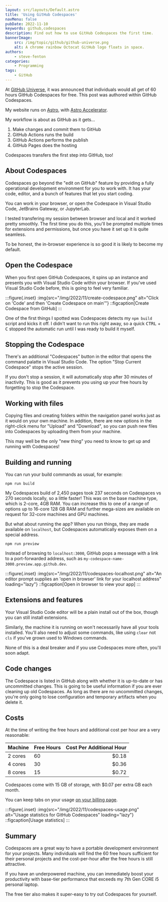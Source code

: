 ```yaml
---
layout: src/layouts/Default.astro
title: 'Using GitHub Codespaces'
navMenu: false
pubDate: 2022-11-10
keywords: github,codespaces
description: Find out how to use GitHub Codespaces the first time.
bannerImage:
    src: /img/topic/github/github-universe.png
    alt: A chrome rainbow Octocat GitHub logo floats in space.
authors:
    - steve-fenton
categories:
    - Programming
tags:
    - GitHub
---
```


At [GitHub Universe](https://githubuniverse.com/), it was announced that individuals would all get of 60 hours GitHub Codespaces for free. This post was authored within GitHub Codespaces.

My website runs on [Astro](https://astro.build/), with [Astro Accelerator](https://github.com/Steve-Fenton/astro-accelerator).

My workflow is about as GitHub as it gets...

1. Make changes and commit them to GitHub
1. GitHub Actions runs the build
1. GitHub Actions performs the publish
1. GitHub Pages does the hosting

Codespaces transfers the first step into GitHub, too!

## About Codespaces

Codespaces go beyond the "edit on GitHub" feature by providing a fully operational development environment for you to work with. It has your code, editor, and a bunch of features that let you start coding.

You can work in your browser, or open the Codespace in Visual Studio Code, JetBrains Gateway, or JupyterLab.

I tested transfering my session between browser and local and it worked pretty smoothly. The first time you do this, you'll be prompted multiple times for extensions and permissions, but once you have it set up it is quite seamless.

To be honest, the in-browser experience is so good it is likely to become my default.

## Open the Codespace

When you first open GitHub Codespaces, it spins up an instance and presents you with Visual Studio Code within your browser. If you've used Visual Studio Code before, this is going to feel very familiar.

:::figure{.inset}
:img{src="/img/2022/11/create-codespace.png" alt="Click on 'Code' and then 'Create Codespace on main'"}
::figcaption[Create Codespace from GitHub]
:::

One of the first things I spotted was Codespaces detects my `npm build` script and kicks it off. I didn't want to run this right away, so a quick <kbd>CTRL</kbd> + <kbd>C</kbd> stopped the automatic run until I was ready to build it myself.

## Stopping the Codespace

There's an additional "Codespaces" button in the editor that opens the command palatte in Visual Studio Code. The option "Stop Current Codespace" stops the active session.

If you don't stop a session, it will automatically stop after 30 minutes of inactivity. This is good as it prevents you using up your free hours by forgetting to stop the Codespace.

## Working with files

Copying files and creating folders within the navigation panel works just as it would on your own machine. In addition, there are new options in the right-click menu for "Upload" and "Download", so you can push new files into Codespaces by uploading them from your machine.

This may well be the only "new thing" you need to know to get up and running with Codespaces!

## Building and running

You can run your build commands as usual, for example:

```
npm run build
```

My Codespaces build of 2,450 pages took 237 seconds on Codespaces vs 270 seconds locally, so a little faster! This was on the base machine type, which is 2-core, 4GB RAM. You can increase this to one of a range of options up to 16-core 128 GB RAM and further mega-sizes are available on request for 32-core machines and GPU machines.

But what about running the app? When you run things, they are made available on `localhost`, but Codespaces automatically exposes them on a special address.

```
npm run preview
```

Instead of browsing to `localhost:3000`, GitHub pops a message with a link to a port-forwarded address, such as `my-codespace-name-3000.preview.app.github.dev`.

:::figure{.inset}
:img{src="/img/2022/11/codespaces-localhost.png" alt="An editor prompt supplies an 'open in browser' link for your localhost address" loading="lazy"}
::figcaption[Open in browser to view your app]
:::

## Extensions and features

Your Visual Studio Code editor will be a plain install out of the box, though you can still install extensions.

Similarly, the machine it is running on won't necessarily have all your tools installed. You'll also need to adjust some commands, like using `clear` not `cls` if you've grown used to Windows commands.

None of this is a deal breaker and if you use Codespaces more often, you'll soon adapt.

## Code changes

The Codespace is listed in GitHub along with whether it is up-to-date or has uncommitted changes. This is going to be useful information if you are ever cleaning up old Codespaces. As long as there are no uncommitted changes, you're only going to lose configuration and temporary artifacts when you delete it.

## Costs

At the time of writing the free hours and additional cost per hour are a very reasonable:

| Machine | Free Hours | Cost Per Additional Hour |
|---------|------------|-------------------------:|
| 2 cores | 60         | $0.18                    |
| 4 cores | 30         | $0.36                    |
| 8 cores | 15         | $0.72                    |

Codespaces come with 15 GB of storage, with $0.07 per extra GB each month.

You can keep tabs on your usage [on your billing page](https://github.com/settings/billing).

:::figure{.inset}
:img{src="/img/2022/11/codespaces-usage.png" alt="Usage statistics for GitHub Codespaces" loading="lazy"}
::figcaption[Usage statistics]
:::

## Summary

Codespaces are a great way to have a portable development environment for your projects. Many individuals will find the 60 free hours sufficient for their personal projects and the cost-per-hour after the free hours is still attractive.

If you have an underpowered machine, you can immediately boost your productivity with base-tier performance that exceeds my 7th Gen CORE i5 personal laptop.

The free tier also makes it super-easy to try out Codespaces for yourself.